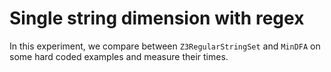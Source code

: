 # Single string dimension with regex
In this experiment, we compare between `Z3RegularStringSet` and `MinDFA` on some hard coded examples and measure their
times.